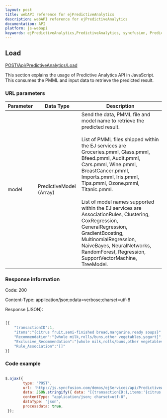 ```yaml
---
layout: post
title: webAPI reference for ejPredictiveAnalytics
description: webAPI reference for ejPredictiveAnalytics
documentation: API
platform: js-webapi
keywords: ejPredictiveAnalytics,PredictiveAnalytics, syncfusion, PredictiveAnalytics webapi
---
```


## Load

[POST/Api/PredictiveAnalytics/Load](http://js.syncfusion.com/demos/ejServices/api/PredictiveAnalytics/Load)

This section explains the usage of Predictive Analytics API in JavaScript. This consumes the PMML and input data to retrieve the predicted result.

### URL parameters

|  Parameter |  Data Type |  Description | 
|---|---|---|
| model  | PredictiveModel (Array)  | Send the data, PMML file and model name to retrieve the predicted result. <br/><br/> List of PMML files shipped within the EJ services are Groceries.pmml, Glass.pmml, Bfeed.pmml, Audit.pmml, Cars.pmml, Wine.pmml, BreastCancer.pmml, Imports.pmml, Iris.pmml, Tips.pmml, Ozone.pmml, Titanic.pmml. <br/><br/> List of model names supported within the EJ services are AssociationRules, Clustering, CoxRegression, GeneralRegression, GradientBoosting, MultinomialRegression, NaiveBayes, NeuralNetworks, RandomForest, Regression, SupportVectorMachine, TreeModel.  |  


### Response information 

Code: 200

Content-Type: application/json;odata=verbose;charset=utf-8

Response (JSON):   

~~~ javascript

[{
    "transactionID":1,
    "items":"{citrus fruit,semi-finished bread,margarine,ready soups}",
    "Recommendation":"[whole milk,rolls/buns,other vegetables,yogurt]",
    "Exclusive_Recommendation":"[whole milk,rolls/buns,other vegetables,yogurt]",
    "Rule_Association":"[]"
}]

~~~ 


### Code example 


~~~ javascript

$.ajax({
        type: "POST",
        url: 'http://js.syncfusion.com/demos/ejServices/api/PredictiveAnalytics/Load',
        data: JSON.stringify({ data: "[{transactionID:1,items:'{citrus fruit,semi-finished bread,margarine,ready soups}'}]", pmmlFile: 'Groceries.pmml', name: 'AssociationRules' }),
        contentType: "application/json; charset=utf-8",
        dataType: "json",
        processdata: true,
 });

~~~ 